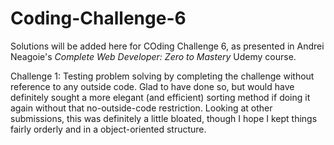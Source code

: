 # Coding-Challenge-6

Solutions will be added here for COding Challenge 6, as presented in Andrei Neagoie's <i>Complete Web Developer: Zero to Mastery</i> Udemy course.

Challenge 1: Testing problem solving by completing the challenge without reference to any outside code. Glad to have done so, but would have definitely sought a more elegant (and efficient) sorting method if doing it again without that no-outside-code restriction. Looking at other submissions, this was definitely a little bloated, though I hope I kept things fairly orderly and in a object-oriented structure.
